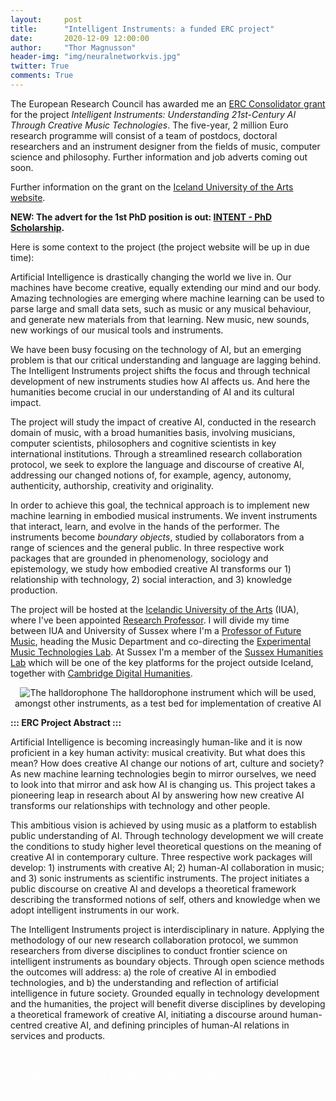 ```yaml
---
layout:     post
title:      "Intelligent Instruments: a funded ERC project"
date:       2020-12-09 12:00:00
author:     "Thor Magnusson"
header-img: "img/neuralnetworkvis.jpg"
twitter: True
comments: True
---
```


The European Research Council has awarded me an <a href="https://erc.europa.eu/news/CoG-recipients-2020">ERC Consolidator grant</a> for the project <i>Intelligent Instruments: Understanding 21st-Century AI Through Creative Music Technologies</i>. The five-year, 2 million Euro research programme will consist of a team of postdocs, doctoral researchers and an instrument designer from the fields of music, computer science and philosophy. Further information and job adverts coming out soon. 

Further information on the grant on the <a href="https://www.lhi.is/en/news/2-million-euro-grant-iua-erc">Iceland University of the Arts website</a>.

<b>NEW: The advert for the 1st PhD position is out:  <a href="https://www.lhi.is/en/intent">INTENT - PhD Scholarship</a>.</b>

Here is some context to the project (the project website will be up in due time):

Artificial Intelligence is drastically changing the world we live in. Our machines have become creative, equally extending our mind and our body. Amazing technologies are emerging where machine learning can be used to parse large and small data sets, such as music or any musical behaviour, and generate new materials from that learning. New music, new sounds, new workings of our musical tools and instruments. 

We have been busy focusing on the technology of AI, but an emerging problem is that our critical understanding and language are lagging behind. The Intelligent Instruments project shifts the focus and through technical development of new instruments studies how AI affects us. And here the humanities become crucial in our understanding of AI and its cultural impact. 

The project will study the impact of creative AI, conducted in the research domain of music, with a broad humanities basis, involving musicians, computer scientists, philosophers and cognitive scientists in key international institutions. Through a streamlined research collaboration protocol, we seek to explore the language and discourse of creative AI, addressing our changed notions of, for example, agency, autonomy, authenticity, authorship, creativity and originality. 

In order to achieve this goal, the technical approach is to implement new machine learning in embodied musical instruments. We invent instruments that interact, learn, and evolve in the hands of the performer. The instruments become <i>boundary objects</i>, studied by collaborators from a range of sciences and the general public. In three respective work packages that are grounded in phenomenology, sociology and epistemology, we study how embodied creative AI transforms our 1) relationship with technology, 2) social interaction, and 3) knowledge production. 

The project will be hosted at the <a href="https://www.lhi.is/en">Icelandic University of the Arts</a> (IUA), where I've been appointed <a href="https://www.lhi.is/en/news/2-million-euro-grant-iua-erc">Research Professor</a>. I will divide my time between IUA and University of Sussex where I'm a <a href="https://profiles.sussex.ac.uk/p164902-thor-magnusson">Professor of Future Music</a>, heading the Music Department and co-directing the <a href="http://www.emutelab.org">Experimental Music Technologies Lab</a>. At Sussex I'm a member of the <a href="https://www.sussex.ac.uk/research/centres/sussex-humanities-lab/">Sussex Humanities Lab</a> which will be one of the key platforms for the project outside Iceland, together with <a href="https://www.cdh.cam.ac.uk">Cambridge Digital Humanities</a>.


<p><center><img src="{{ site.baseurl }}/img/halldorophone.jpg" alt="The halldorophone">
<span class="caption text-muted">The halldorophone instrument which will be used, amongst other instruments, as a test bed for implementation of creative AI</span></center></p>


**::: ERC Project Abstract :::**

Artificial Intelligence is becoming increasingly human-like and it is now proficient in a key human activity: musical creativity. But what does this mean? How does creative AI change our notions of art, culture and society? As new machine learning technologies begin to mirror ourselves, we need to look into that mirror and ask how AI is changing us. This project takes a pioneering leap in research about AI by answering how new creative AI transforms our relationships with technology and other people.

This ambitious vision is achieved by using music as a platform to establish public understanding of AI. Through technology development we will create the conditions to study higher level theoretical questions on the meaning of creative AI in contemporary culture. Three respective work packages will develop: 1) instruments with creative AI; 2) human-AI collaboration in music; and 3) sonic instruments as scientific instruments. The project initiates a public discourse on creative AI and develops a theoretical framework describing the transformed notions of self, others and knowledge when we adopt intelligent instruments in our work.

The Intelligent Instruments project is interdisciplinary in nature. Applying the methodology of our new research collaboration protocol, we summon researchers from diverse disciplines to conduct frontier science on intelligent instruments as boundary objects. Through open science methods the outcomes will address: a) the role of creative AI in embodied technologies, and b) the understanding and reflection of artificial intelligence in future society. Grounded equally in technology development and the humanities, the project will benefit diverse disciplines by developing a theoretical framework of creative AI, initiating a discourse around human-centred creative AI, and defining principles of human-AI relations in services and products.












<br><br>
<font color="#FFFFFF">(c) 2016-2021 &THORN;&oacute;rhallur Magn&uacute;sson, Thorhallur Magnusson, Thor Magnusson</font>

